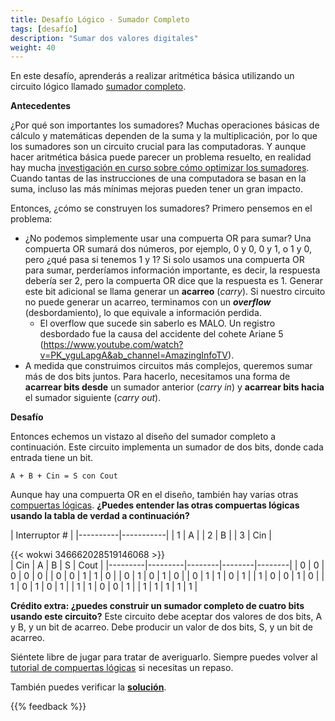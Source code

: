 ```yaml
---
title: Desafío Lógico - Sumador Completo
tags: [desafío]
description: "Sumar dos valores digitales"
weight: 40
---
```


En este desafío, aprenderás a realizar aritmética básica utilizando un circuito lógico llamado [sumador completo](https://es.wikipedia.org/wiki/Sumador#Sumador_completo).

**Antecedentes**

¿Por qué son importantes los sumadores? Muchas operaciones básicas de cálculo y matemáticas dependen de la suma y la multiplicación, por lo que los sumadores son un circuito crucial para las computadoras. Y aunque hacer aritmética básica puede parecer un problema resuelto, en realidad hay mucha [investigación en curso sobre cómo optimizar los sumadores](https://www.zerotoasiccourse.com/post/interview-with-teo/). Cuando tantas de las instrucciones de una computadora se basan en la suma, incluso las más mínimas mejoras pueden tener un gran impacto.

Entonces, ¿cómo se construyen los sumadores? Primero pensemos en el problema:
* ¿No podemos simplemente usar una compuerta OR para sumar? Una compuerta OR sumará dos números, por ejemplo, 0 y 0, 0 y 1, o 1 y 0, pero ¿qué pasa si tenemos 1 y 1? Si solo usamos una compuerta OR para sumar, perderíamos información importante, es decir, la respuesta debería ser 2, pero la compuerta OR dice que la respuesta es 1. Generar este bit adicional se llama generar un **acarreo** (*carry*). Si nuestro circuito no puede generar un acarreo, terminamos con un ***overflow*** (desbordamiento), lo que equivale a información perdida.
    * El overflow que sucede sin saberlo es MALO. Un registro desbordado fue la causa del accidente del cohete Ariane 5 (https://www.youtube.com/watch?v=PK_yguLapgA&ab_channel=AmazingInfoTV).
* A medida que construimos circuitos más complejos, queremos sumar más de dos bits juntos. Para hacerlo, necesitamos una forma de **acarrear bits desde** un sumador anterior (*carry in*) y **acarrear bits hacia** el sumador siguiente (*carry out*).

**Desafío**

Entonces echemos un vistazo al diseño del sumador completo a continuación. Este circuito implementa un sumador de dos bits, donde cada entrada tiene un bit.

`A + B + Cin = S con Cout`

Aunque hay una compuerta OR en el diseño, también hay varias otras [compuertas lógicas](/es/digital_design/logic_gates). **¿Puedes entender las otras compuertas lógicas usando la tabla de verdad a continuación?**

|      Interruptor #   |
|----------|-----------|
| 1        | A         |
| 2        | B         |
| 3        | Cin       |

{{< wokwi 346662028519146068 >}}
<br>
| Cin     | A       | B      | S      | Cout   |
|---------|---------|--------|--------|--------|
| 0       | 0       | 0      | 0      | 0      |
| 0       | 0       | 1      | 1      | 0      |
| 0       | 1       | 0      | 1      | 0      |
| 0       | 1       | 1      | 0      | 1      |
| 1       | 0       | 0      | 1      | 0      |
| 1       | 0       | 1      | 0      | 1      |
| 1       | 1       | 0      | 0      | 1      |
| 1       | 1       | 1      | 1      | 1      |

**Crédito extra: ¿puedes construir un sumador completo de cuatro bits usando este circuito?** Este circuito debe aceptar dos valores de dos bits, A y B, y un bit de acarreo. Debe producir un valor de dos bits, S, y un bit de acarreo.

Siéntete libre de jugar para tratar de averiguarlo. Siempre puedes volver al [tutorial de compuertas lógicas](/es/digital_design/logic_gates) si necesitas un repaso.

También puedes verificar la [**solución**](https://wokwi.com/projects/346662821137744466).

{{% feedback %}}
